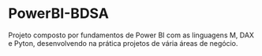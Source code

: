 # PowerBI-BDSA
Projeto composto por fundamentos de Power BI com as linguagens M, DAX e Pyton, desenvolvendo na prática projetos de vária áreas de negócio.
